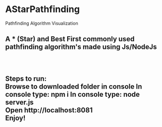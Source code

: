 # AStarPathfinding
Pathfinding Algorithm Visualization

<h2>A * (Star) and Best First commonly used pathfinding algorithm's made using Js/NodeJs<h2>
<br>

Steps to run: <br>
  Browse to downloaded folder in console
  In console type: npm i
  In console type: node server.js<br>
  Open http://localhost:8081 <br>
  Enjoy!
